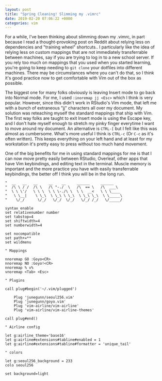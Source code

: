 ```yaml
---
layout: post
title: "Spring Cleaning! Slimming my .vimrc"
date: 2019-02-20 07:06:22 +0000
categories: vim
---
```


For a while, I've been thinking about slimming down my .vimrc, in part because I read a thought-provoking post on Reddit about relying less on dependencies and "training wheel" shortcuts..
I particularly like the idea of relying less on custom mappings that are not immediately transferrable between machines, say if you are trying to log in to a new school server.
If you rely too much on mappings that you used when you started learning, you're going to keep needing to `git clone` your dotfiles into different machines.
There may be circumstances where you can't do that, so I think it's good practice now to get comfortable with Vim out of the box as possible.

The biggest one for many folks obviously is leaving Insert mode to go back into Normal mode.
For me, I used `:inoremap jj <Esc>` which I think is very popular.
However, since this didn't work in RStudio's Vim mode, that left me with a bunch of extraneous "jj" characters all over my document.
My solution was reteaching myself the standard mappings that ship with Vim.
The first way folks are taught to exit Insert mode is using the Escape key, and I don't hate myself enough to stretch my pinky finger everytime I want to move around my document.
An alternative is `CTRL-[` but I felt like this was almost as cumbersome.
What's more useful I think is `CTRL-c` (Or `C-c` as it's often written).
This keeps everything on your left hand and at least for my workstation it's pretty easy to press without too much hand movement.

One of the big benefits for me in using standard mappings for me is that I can now move pretty easily between RStudio, Overleaf, other apps that have Vim keybindings, and editing text in the terminal.
Muscle memory is important and the more practice you have with easily transferrable keybindings, the better off I think you will be in the long run.

```
"  __   __   __     __    __     ______     ______    
"  /\ \ / /  /\ \   /\ "-./  \   /\  == \   /\  ___\   
"  \ \ \'/   \ \ \  \ \ \-./\ \  \ \  __<   \ \ \____  
"   \ \__|    \ \_\  \ \_\ \ \_\  \ \_\ \_\  \ \_____\ 
"    \/_/      \/_/   \/_/  \/_/   \/_/ /_/   \/_____/

syntax enable
set relativenumber number
set tabstop=4
set shiftwidth=4
set numberwidth=4

set nocompatible
set path+=**
set wildmenu

" Mappings

nnoremap GO :Goyo<CR>
nnoremap NO :Goyo!<CR>
nnoremap % v%
vnoremap <Tab> <Esc>

" Plugins

call plug#begin('~/.vim/plugged')

	Plug 'junegunn/seoul256.vim'
	Plug 'junegunn/goyo.vim'
	Plug 'vim-airline/vim-airline'
	Plug 'vim-airline/vim-airline-themes'

call plug#end()

" Airline config

let g:airline_theme='base16'
let g:airline#extensions#tabline#enabled = 1
let g:airline#extensions#tabline#formatter = 'unique_tail'

" colors

let g:seoul256_background = 233
colo seoul256

set background=light
```
